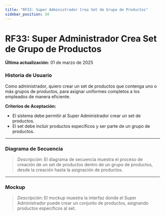 ```yaml
---
title: "RF33: Super Administrador Crea Set de Grupo de Productos"  
sidebar_position: 34
---
```


# RF33: Super Administrador Crea Set de Grupo de Productos

**Última actualización:** 01 de marzo de 2025

### Historia de Usuario

Como administrador, quiero crear un set de productos que contenga uno o más grupos de productos, para asignar uniformes completos a los empleados de manera eficiente.

  **Criterios de Aceptación:**
  - El sistema debe permitir al Super Administrador crear un set de productos.
  - El set debe incluir productos específicos y ser parte de un grupo de productos.

---

### Diagrama de Secuencia

> *Descripción*: El diagrama de secuencia muestra el proceso de creación de un set de productos dentro de un grupo de productos, desde la creación hasta la asignación de productos.

---

### Mockup

> *Descripción*: El mockup muestra la interfaz donde el Super Administrador puede crear un conjunto de productos, asignando productos específicos al set.
